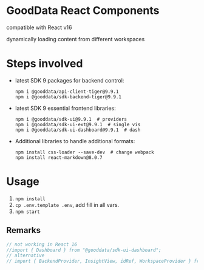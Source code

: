 # GoodData React Components

compatible with React v16

dynamically loading content from different workspaces

# Steps involved

- latest SDK 9 packages for backend control: 
  ```
  npm i @gooddata/api-client-tiger@9.9.1
  npm i @gooddata/sdk-backend-tiger@9.9.1
  ```
- latest SDK 9 essential frontend libraries: 
  ```
  npm i @gooddata/sdk-ui@9.9.1  # providers
  npm i @gooddata/sdk-ui-ext@9.9.1  # single vis
  npm i @gooddata/sdk-ui-dashboard@9.9.1  # dash
  ```
- Additional libraries to handle additional formats:
  ```
  npm install css-loader --save-dev  # change webpack
  npm install react-markdown@8.0.7
  
  ```

# Usage

1. `npm install`
2. `cp .env.template .env`, add fill in all vars.
3. `npm start`

## Remarks

```js
// not working in React 16
//import { Dashboard } from "@gooddata/sdk-ui-dashboard";
// alternative
// import { BackendProvider, InsightView, idRef, WorkspaceProvider } from "@gooddata/sdk-ui-all";
```

